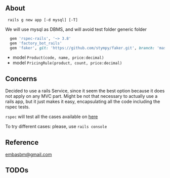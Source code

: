 ## About

``` rails g new app [-d mysql] [-T]```

We will use mysql as DBMS, and will avoid test folder generic folder

```ruby
  gem 'rspec-rails', '~> 3.8'
  gem 'factory_bot_rails'
  gem 'faker', git: 'https://github.com/stympy/faker.git', branch: 'master'
```

- model `Product(code, name, price:decimal)`
- model `PricingRule(product, count, price:decimal)`


## Concerns

Decided to use a rails Service, since it seem the best option because it does not apply on any MVC part.
Might be not that necessary to actually use a rails app, but it just makes it easy, encapsulating all the code including the rspec tests.

```rspec``` will test all the cases available on [here](https://github.com/cabify/rubyChallenge)

To try different cases: please, use `rails console`

## Reference
embasbm@gmail.com
## TODOs
